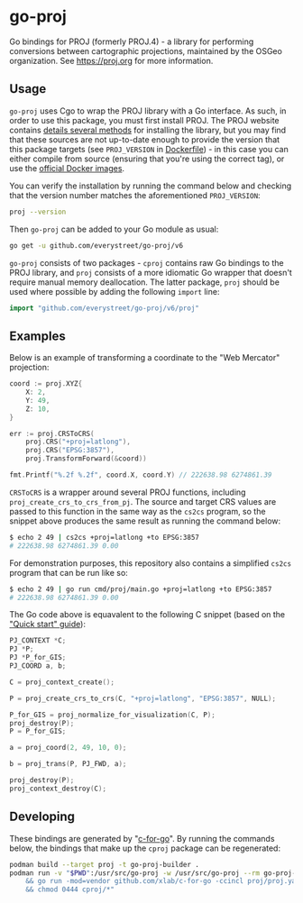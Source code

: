 # go-proj

Go bindings for PROJ (formerly PROJ.4) - a library for performing conversions between cartographic projections, maintained by the OSGeo organization. See https://proj.org for more information.

## Usage

`go-proj` uses Cgo to wrap the PROJ library with a Go interface. As such, in order to use this package, you must first install PROJ. The PROJ website contains [details several methods](https://proj.org/install.html) for installing the library, but you may find that these sources are not up-to-date enough to provide the version that this package targets (see `PROJ_VERSION` in [Dockerfile](/Dockerfile)) - in this case you can either compile from source (ensuring that you're using the correct tag), or use the [official Docker images](https://hub.docker.com/r/osgeo/proj/).

You can verify the installation by running the command below and checking that the version number matches the aforementioned `PROJ_VERSION`:

```bash
proj --version
```

Then `go-proj` can be added to your Go module as usual:

```bash
go get -u github.com/everystreet/go-proj/v6
```

`go-proj` consists of two packages - `cproj` contains raw Go bindings to the PROJ library, and `proj` consists of a more idiomatic Go wrapper that doesn't require manual memory deallocation. The latter package, `proj` should be used where possible by adding the following `import` line:

```go
import "github.com/everystreet/go-proj/v6/proj"
```

## Examples

Below is an example of transforming a coordinate to the "Web Mercator" projection:

```go
coord := proj.XYZ{
    X: 2,
    Y: 49,
    Z: 10,
}

err := proj.CRSToCRS(
    proj.CRS("+proj=latlong"),
    proj.CRS("EPSG:3857"),
    proj.TransformForward(&coord))

fmt.Printf("%.2f %.2f", coord.X, coord.Y) // 222638.98 6274861.39
```

`CRSToCRS` is a wrapper around several PROJ functions, including `proj_create_crs_to_crs_from_pj`. The source and target CRS values are passed to this function in the same way as the `cs2cs` program, so the snippet above produces the same result as running the command below:

```bash
$ echo 2 49 | cs2cs +proj=latlong +to EPSG:3857
# 222638.98 6274861.39 0.00
```

For demonstration purposes, this repository also contains a simplified `cs2cs` program that can be run like so:

```bash
$ echo 2 49 | go run cmd/proj/main.go +proj=latlong +to EPSG:3857
# 222638.98 6274861.39 0.00
```

The Go code above is equavalent to the following C snippet (based on the ["Quick start" guide](https://proj.org/development/quickstart.html)):

```c
PJ_CONTEXT *C;
PJ *P;
PJ *P_for_GIS;
PJ_COORD a, b;

C = proj_context_create();

P = proj_create_crs_to_crs(C, "+proj=latlong", "EPSG:3857", NULL);

P_for_GIS = proj_normalize_for_visualization(C, P);
proj_destroy(P);
P = P_for_GIS;

a = proj_coord(2, 49, 10, 0);

b = proj_trans(P, PJ_FWD, a);

proj_destroy(P);
proj_context_destroy(C);
```

## Developing

These bindings are generated by "[c-for-go](https://c.for-go.com)". By running the commands below, the bindings that make up the `cproj` package can be regenerated:

```bash
podman build --target proj -t go-proj-builder .
podman run -v "$PWD":/usr/src/go-proj -w /usr/src/go-proj --rm go-proj-builder bash -c "rm -rf cproj \
    && go run -mod=vendor github.com/xlab/c-for-go -ccincl proj/proj.yaml \
    && chmod 0444 cproj/*"
```

